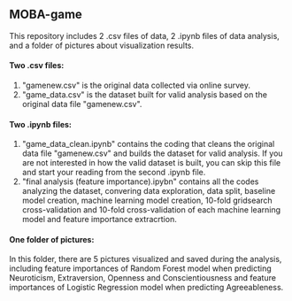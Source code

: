 ## MOBA-game
This repository includes 2 .csv files of data, 2 .ipynb files of data analysis, and a folder of pictures about visualization results.

#### Two .csv files:
1. "gamenew.csv" is the original data collected via online survey.
2. "game_data.csv" is the dataset built for valid analysis based on the original data file "gamenew.csv".

#### Two .ipynb files:
1. "game_data_clean.ipynb" contains the coding that cleans the original data file "gamenew.csv" and builds the dataset for valid analysis. If you are not interested in how the valid dataset is built, you can skip this file and start your reading from the second .ipynb file.
2. "final analysis (feature importance).ipybn" contains all the codes analyzing the dataset, convering data exploration, data split, baseline model creation, machine learning model creation, 10-fold gridsearch cross-validation and 10-fold cross-validation of each machine learning model and feature importance extracrtion. 

#### One folder of pictures:
In this folder, there are 5 pictures visualized and saved during the analysis, including feature importances of Random Forest model when predicting Neuroticism,  Extraversion, Openness and Conscientiousness and feature importances of Logistic Regression model when predicting Agreeableness.  
